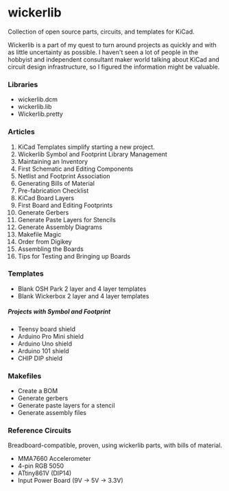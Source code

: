 # wickerlib
Collection of open source parts, circuits, and templates for KiCad.

Wickerlib is a part of my quest to turn around projects as quickly and with as little uncertainty as possible. I haven't seen a lot of people in the hobbyist and independent consultant maker world talking about KiCad and circuit design infrastructure, so I figured the information might be valuable. 

### Libraries

- wickerlib.dcm
- wickerlib.lib
- Wickerlib.pretty

### Articles

1. KiCad Templates simplify starting a new project. 
1. Wickerlib Symbol and Footprint Library Management
1. Maintaining an Inventory
1. First Schematic and Editing Components 
1. Netlist and Footprint Association
1. Generating Bills of Material
1. Pre-fabrication Checklist
1. KiCad Board Layers
1. First Board and Editing Footprints
1. Generate Gerbers
1. Generate Paste Layers for Stencils
1. Generate Assembly Diagrams
1. Makefile Magic
1. Order from Digikey
1. Assembling the Boards
1. Tips for Testing and Bringing up Boards

### Templates

- Blank OSH Park 2 layer and 4 layer templates
- Blank Wickerbox 2 layer and 4 layer templates

##### Projects with Symbol and Footprint

- Teensy board shield
- Arduino Pro Mini shield
- Arduino Uno shield
- Arduino 101 shield
- CHIP DIP shield

### Makefiles

- Create a BOM
- Generate gerbers
- Generate paste layers for a stencil
- Generate assembly files

### Reference Circuits

Breadboard-compatible, proven, using wickerlib parts, with bills of material.

- MMA7660 Accelerometer
- 4-pin RGB 5050
- ATtiny861V (DIP14)
- Input Power Board (9V -> 5V -> 3.3V)


